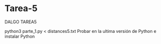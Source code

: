 # Tarea-5
DALGO TAREA5

python3 parte_1.py < distances5.txt 
Probar en la ultima versión de Python e instalar Python